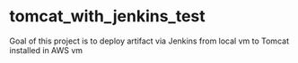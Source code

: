# tomcat_with_jenkins_test
Goal of this project is to deploy artifact via Jenkins from local vm to Tomcat installed in AWS vm

